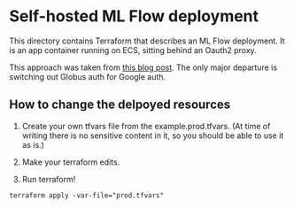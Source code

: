 # Self-hosted ML Flow deployment

This directory contains Terraform that describes an ML Flow deployment. It is an app container running on ECS, sitting behind an Oauth2 proxy.

This approach was taken from [this blog post](https://getindata.com/blog/deploying-secure-mlfow-aws/). The only major departure is switching out Globus auth for Google auth.

## How to change the delpoyed resources

1. Create your own tfvars file from the example.prod.tfvars. (At time of writing there is no sensitive content in it, so you should be able to use it as is.)

2. Make your terraform edits.

3. Run terraform!

```
terraform apply -var-file="prod.tfvars"
```